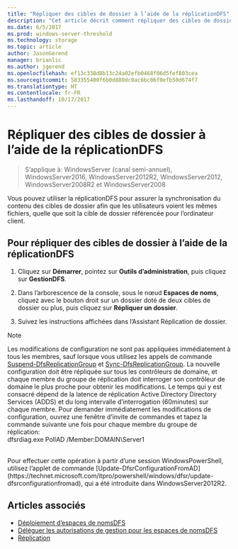 ```yaml
---
title: "Répliquer des cibles de dossier à l’aide de la réplicationDFS"
description: "Cet article décrit comment répliquer des cibles de dossier à l’aide de la réplicationDFS"
ms.date: 6/5/2017
ms.prod: windows-server-threshold
ms.technology: storage
ms.topic: article
author: JasonGerend
manager: brianlic
ms.author: jgerend
ms.openlocfilehash: ef13c338d8b13c24a02efb0468f06d5fef803cea
ms.sourcegitcommit: 583355400f6b0d880dc0ac6bc06f0efb50d674f7
ms.translationtype: HT
ms.contentlocale: fr-FR
ms.lasthandoff: 10/17/2017
---
```

# <a name="replicate-folder-targets-using-dfs-replication"></a>Répliquer des cibles de dossier à l’aide de la réplicationDFS

> S’applique à: WindowsServer (canal semi-annuel), WindowsServer2016, WindowsServer2012R2, WindowsServer2012, WindowsServer2008R2 et WindowsServer2008

Vous pouvez utiliser la réplicationDFS pour assurer la synchronisation du contenu des cibles de dossier afin que les utilisateurs voient les mêmes fichiers, quelle que soit la cible de dossier référencée pour l’ordinateur client.

## <a name="to-replicate-folder-targets-using-dfs-replication"></a>Pour répliquer des cibles de dossier à l’aide de la réplicationDFS

1.  Cliquez sur **Démarrer**, pointez sur **Outils d’administration**, puis cliquez sur **GestionDFS**.

2.  Dans l’arborescence de la console, sous le nœud **Espaces de noms**, cliquez avec le bouton droit sur un dossier doté de deux cibles de dossier ou plus, puis cliquez sur **Répliquer un dossier**.

3.  Suivez les instructions affichées dans l’Assistant Réplication de dossier.

> [!NOTE]
> Les modifications de configuration ne sont pas appliquées immédiatement à tous les membres, sauf lorsque vous utilisez les appels de commande [Suspend-DfsReplicationGroup](https://technet.microsoft.com/itpro/powershell/windows/dfsr/suspend-dfsreplicationgroup) et [Sync-DfsReplicationGroup](https://technet.microsoft.com/itpro/powershell/windows/dfsr/sync-dfsreplicationgroup). La nouvelle configuration doit être répliquée sur tous les contrôleurs de domaine, et chaque membre du groupe de réplication doit interroger son contrôleur de domaine le plus proche pour obtenir les modifications. Le temps qui y est consacré dépend de la latence de réplication Active Directory Directory Services (ADDS) et du long intervalle d’interrogation (60minutes) sur chaque membre. Pour demander immédiatement les modifications de configuration, ouvrez une fenêtre d’invite de commandes et tapez la commande suivante une fois pour chaque membre du groupe de réplication: <br /> dfsrdiag.exe PollAD /Member:DOMAIN\Server1
<br />
Pour effectuer cette opération à partir d’une session WindowsPowerShell, utilisez l’applet de commande [Update-DfsrConfigurationFromAD](https://technet.microsoft.com/itpro/powershell/windows/dfsr/update-dfsrconfigurationfromad), qui a été introduite dans WindowsServer2012R2.

## <a name="see-also"></a>Articles associés

-   [Déploiement d’espaces de nomsDFS](deploying-dfs-namespaces.md)
-   [Déléguer les autorisations de gestion pour les espaces de nomsDFS](delegate-management-permissions-for-dfs-namespaces.md)
-   [Réplication](https://technet.microsoft.com/library/cc770278(v=ws.11).aspx)
